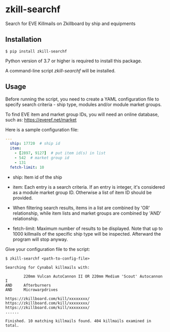 # zkill-searchf

Search for EVE Killmails on Zkillboard by ship and equipments

## Installation

```shell
$ pip install zkill-searchf
```

Python version of 3.7 or higher is required to install this package.

A command-line script *zkill-searchf* will be installed.

## Usage

Before running the script, you need to create a YAML configuration file to specify search criteria - ship type, modules and/or module market groups.

To find EVE item and market group IDs, you will need an online database, such as: <https://everef.net/market>

Here is a sample configuration file:

```yaml
---
  ship: 17720  # ship id
  item:
    - [2897, 9127]  # put item id(s) in list
    - 542  # market group id
    - 131
  fetch-limit: 10
```

- ship: Item id of the ship

- item: Each entry is a search criteria. If an entry is integer, it's considered as a module market group ID. Otherwise a list of item ID should be provided.

- When filtering search results, items in a list are combined by 'OR' relationship, while item lists and market groups are combined by 'AND' relationship.

- fetch-limit: Maximum number of results to be displayed. Note that up to 1000 killmails of the specific ship type will be inspected. Afterward the program will stop anyway.

Give your configuration file to the script:

```shell
$ zkill-searchf <path-to-config-file>

Searching for Cynabal killmails with:

        220mm Vulcan AutoCannon II OR 220mm Medium 'Scout' Autocannon I
AND     Afterburners
AND     Microwarpdrives

https://zkillboard.com/kill/xxxxxxxx/
https://zkillboard.com/kill/xxxxxxxx/
https://zkillboard.com/kill/xxxxxxxx/
......

Finished. 10 matching killmails found. 404 killmails examined in total.
```
